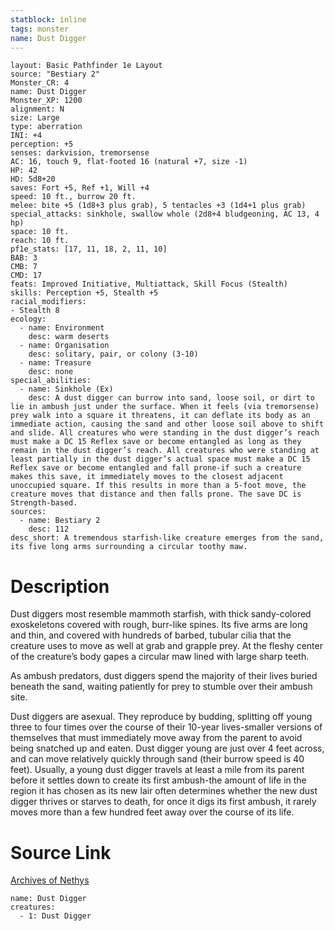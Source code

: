 ```yaml
---
statblock: inline
tags: monster
name: Dust Digger
---
```

```statblock
layout: Basic Pathfinder 1e Layout
source: "Bestiary 2"
Monster_CR: 4
name: Dust Digger
Monster_XP: 1200
alignment: N
size: Large
type: aberration
INI: +4
perception: +5
senses: darkvision, tremorsense
AC: 16, touch 9, flat-footed 16 (natural +7, size -1)
HP: 42
HD: 5d8+20
saves: Fort +5, Ref +1, Will +4
speed: 10 ft., burrow 20 ft.
melee: bite +5 (1d8+3 plus grab), 5 tentacles +3 (1d4+1 plus grab)
special_attacks: sinkhole, swallow whole (2d8+4 bludgeoning, AC 13, 4 hp)
space: 10 ft.
reach: 10 ft.
pf1e_stats: [17, 11, 18, 2, 11, 10]
BAB: 3
CMB: 7
CMD: 17
feats: Improved Initiative, Multiattack, Skill Focus (Stealth)
skills: Perception +5, Stealth +5
racial_modifiers:
- Stealth 8
ecology:
  - name: Environment
    desc: warm deserts
  - name: Organisation
    desc: solitary, pair, or colony (3-10)
  - name: Treasure
    desc: none
special_abilities:
  - name: Sinkhole (Ex)
    desc: A dust digger can burrow into sand, loose soil, or dirt to lie in ambush just under the surface. When it feels (via tremorsense) prey walk into a square it threatens, it can deflate its body as an immediate action, causing the sand and other loose soil above to shift and slide. All creatures who were standing in the dust digger’s reach must make a DC 15 Reflex save or become entangled as long as they remain in the dust digger’s reach. All creatures who were standing at least partially in the dust digger’s actual space must make a DC 15 Reflex save or become entangled and fall prone-if such a creature makes this save, it immediately moves to the closest adjacent unoccupied square. If this results in more than a 5-foot move, the creature moves that distance and then falls prone. The save DC is Strength-based.
sources:
  - name: Bestiary 2
    desc: 112
desc_short: A tremendous starfish-like creature emerges from the sand, its five long arms surrounding a circular toothy maw. 
```
# Description
Dust diggers most resemble mammoth starfish, with thick sandy-colored exoskeletons covered with rough, burr-like spines. Its five arms are long and thin, and covered with hundreds of barbed, tubular cilia that the creature uses to move as well at grab and grapple prey. At the fleshy center of the creature’s body gapes a circular maw lined with large sharp teeth. 

As ambush predators, dust diggers spend the majority of their lives buried beneath the sand, waiting patiently for prey to stumble over their ambush site. 

Dust diggers are asexual. They reproduce by budding, splitting off young three to four times over the course of their 10-year lives-smaller versions of themselves that must immediately move away from the parent to avoid being snatched up and eaten. Dust digger young are just over 4 feet across, and can move relatively quickly through sand (their burrow speed is 40 feet). Usually, a young dust digger travels at least a mile from its parent before it settles down to create its first ambush-the amount of life in the region it has chosen as its new lair often determines whether the new dust digger thrives or starves to death, for once it digs its first ambush, it rarely moves more than a few hundred feet away over the course of its life.
# Source Link
[Archives of Nethys](https://aonprd.com/MonsterDisplay.aspx?ItemName=Dust%20Digger)
```encounter-table
name: Dust Digger
creatures:
  - 1: Dust Digger
```

